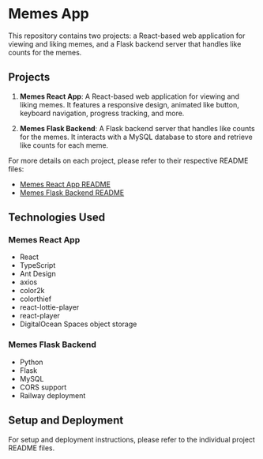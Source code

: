 # Memes App

This repository contains two projects: a React-based web application for viewing and liking memes, and a Flask backend server that handles like counts for the memes.

## Projects

1. **Memes React App**: A React-based web application for viewing and liking memes. It features a responsive design, animated like button, keyboard navigation, progress tracking, and more.

2. **Memes Flask Backend**: A Flask backend server that handles like counts for the memes. It interacts with a MySQL database to store and retrieve like counts for each meme.

For more details on each project, please refer to their respective README files:

- [Memes React App README](memes-react-app/README.md)
- [Memes Flask Backend README](memes-flask-backend/README.md)

## Technologies Used

### Memes React App

- React
- TypeScript
- Ant Design
- axios
- color2k
- colorthief
- react-lottie-player
- react-player
- DigitalOcean Spaces object storage

### Memes Flask Backend

- Python
- Flask
- MySQL
- CORS support
- Railway deployment

## Setup and Deployment

For setup and deployment instructions, please refer to the individual project README files.

